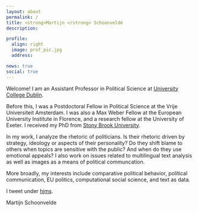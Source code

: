 ```yaml
---
layout: about
permalink: /
title: <strong>Martijn </strong> Schoonvelde
description:

profile:
  align: right
  image: prof_pic.jpg
  address: 

news: true
social: true
---
```


Welcome! I am an Assistant Professor in Political Science at [University College Dublin](https://www.ucd.ie/spire/).

Before this, I was a Postdoctoral Fellow in Political Science at the Vrije Universiteit Amsterdam. I was also a Max Weber Fellow at the European University Institute in Florence, and a research fellow at the University of Exeter. I received my PhD from [Stony Brook University](http://stonybrook.edu/polsci).  

 In my work, I analyze the rhetoric of politicians. Is their rhetoric driven by strategy, ideology or aspects of their personality? Do they shift blame to others when topics are sensitive with the public? And when do they use emotional appeals? I also work on issues related to multilingual text analysis as well as images as a means of political communcation. 
 
 More broadly, my interests include comparative political behavior, political communication, EU politics, computational social science, and text as data.

I tweet under [hjms](http://www.twitter.com/hjms).

Martijn Schoonvelde
